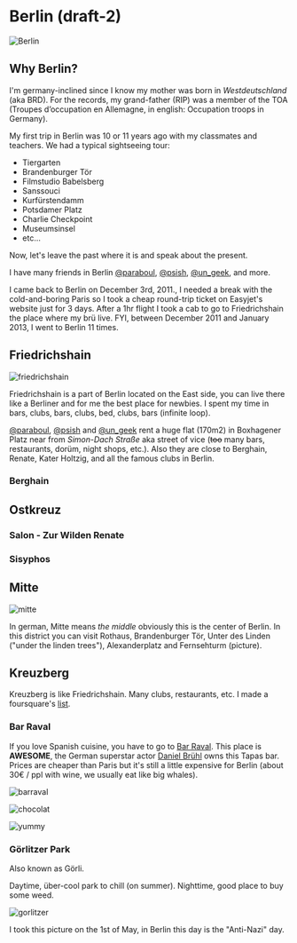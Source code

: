 # Berlin (draft-2)

![Berlin](http://24.media.tumblr.com/tumblr_m8dwv5WeSN1qi7mwbo1_500.jpg)

## Why Berlin?

I'm germany-inclined since I know my mother was born in _Westdeutschland_ (aka BRD). For the records, my grand-father (RIP) was a member of the TOA (Troupes d’occupation en Allemagne, in english: Occupation troops in Germany).

My first trip in Berlin was 10 or 11 years ago with my classmates and teachers. We had a typical sightseeing tour:

* Tiergarten
* Brandenburger Tör
* Filmstudio Babelsberg
* Sanssouci
* Kurfürstendamm
* Potsdamer Platz
* Charlie Checkpoint
* Museumsinsel
* etc...

Now, let's leave the past where it is and speak about the present. 

I have many friends in Berlin [@paraboul](http://twitter.com/paraboul), [@psish](http://twitter.com/psish), [@un_geek](http://twitter.com/un_geek), and more. 

I came back to Berlin on December 3rd, 2011., I needed a break with the cold-and-boring Paris so I took a cheap round-trip ticket on Easyjet's website just for 3 days. After a 1hr flight I took a cab to go to Friedrichshain the place where my brü live. FYI, between December 2011 and January 2013, I went to Berlin 11 times.


## Friedrichshain

![friedrichshain](https://raw.github.com/mekza/logs/master/travel/images/berlin/kaisers.jpg)

Friedrichshain is a part of Berlin located on the East side, you can live there like a Berliner and for me the best place for newbies. I spent my time in bars, clubs, bars, clubs, bed, clubs, bars (infinite loop).


[@paraboul](http://twitter.com/paraboul), [@psish](http://twitter.com/psish) and [@un_geek](http://twitter.com/un_geek) rent a huge flat (170m2) in Boxhagener Platz near from _Simon-Dach Straße_ aka street of vice (~~too~~ many bars, restaurants, dorüm, night shops, etc.). Also they are close to Berghain, Renate, Kater Holtzig, and all the famous clubs in Berlin.

### Berghain

## Ostkreuz

### Salon - Zur Wilden Renate

### Sisyphos

## Mitte

![mitte](http://distilleryimage4.s3.amazonaws.com/a4f8954c132011e2998822000a1fbc5d_7.jpg)

In german, Mitte means _the middle_ obviously this is the center of Berlin. In this district you can visit Rothaus, Brandenburger Tör, Unter des Linden ("under the linden trees"), Alexanderplatz and Fernsehturm (picture).

## Kreuzberg

Kreuzberg is like Friedrichshain. Many clubs, restaurants, etc. I made a foursquare's [list](https://foursquare.com/martinzack/list/berlin).

### Bar Raval

If you love Spanish cuisine, you have to go to [Bar Raval](http://www.barraval.de/). This place is **AWESOME**, the German superstar actor [Daniel Brühl](http://en.wikipedia.org/wiki/Daniel_Br%C3%BChl) owns this Tapas bar. Prices are cheaper than Paris but it's still a little expensive for Berlin (about 30€ / ppl with wine, we usually eat like big whales).

![barraval](http://distilleryimage11.s3.amazonaws.com/8bcd51c656b811e291a022000a9f13ef_7.jpg)

![chocolat](http://distilleryimage3.s3.amazonaws.com/0bf66ef856c011e2a61722000a1f9d6d_7.jpg)

![yummy](http://distilleryimage11.s3.amazonaws.com/ea4b5eb8c22611e1989612313815112c_7.jpg)

### Görlitzer Park

Also known as Görli.

Daytime, über-cool park to chill (on summer). Nighttime, good place to buy some weed.

![gorlitzer](http://distilleryimage3.s3.amazonaws.com/d8d111b2939d11e1989612313815112c_7.jpg)

I took this picture on the 1st of May, in Berlin this day is the "Anti-Nazi" day. 
